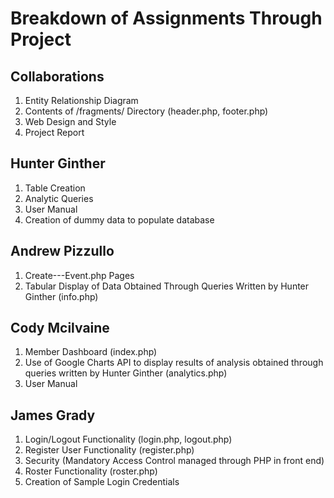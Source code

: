 # Breakdown of Assignments Through Project

## Collaborations

1. Entity Relationship Diagram
2. Contents of /fragments/ Directory (header.php, footer.php) 
3. Web Design and Style 
4. Project Report

## Hunter Ginther

1. Table Creation
2. Analytic Queries 
3. User Manual 
4. Creation of dummy data to populate database 

## Andrew Pizzullo

1. Create---Event.php Pages
2. Tabular Display of Data Obtained Through Queries Written by Hunter Ginther (info.php)

## Cody Mcilvaine

1. Member Dashboard (index.php) 
2. Use of Google Charts API to display results of analysis obtained through queries written by Hunter Ginther (analytics.php) 
3. User Manual 

## James Grady

1. Login/Logout Functionality (login.php, logout.php)
2. Register User Functionality (register.php)
3. Security (Mandatory Access Control managed through PHP in front end) 
4. Roster Functionality (roster.php)
5. Creation of Sample Login Credentials
